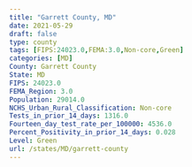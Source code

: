 ```yaml
---
title: "Garrett County, MD"
date: 2021-05-29
draft: false
type: county
tags: [FIPS:24023.0,FEMA:3.0,Non-core,Green]
categories: [MD]
County: Garrett County
State: MD
FIPS: 24023.0
FEMA_Region: 3.0
Population: 29014.0
NCHS_Urban_Rural_Classification: Non-core
Tests_in_prior_14_days: 1316.0
Fourteen_day_test_rate_per_100000: 4536.0
Percent_Positivity_in_prior_14_days: 0.028
Level: Green
url: /states/MD/garrett-county
---
```



